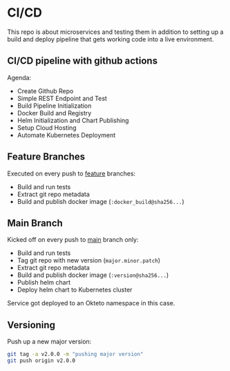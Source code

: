 # CI/CD

This repo is about microservices and testing them in addition to setting up a build and deploy pipeline that gets working code into a live environment.

## CI/CD pipeline with github actions

Agenda:
  - Create Github Repo
  - Simple REST Endpoint and Test
  - Build Pipeline Initialization
  - Docker Build and Registry
  - Helm Initialization and Chart Publishing
  - Setup Cloud Hosting
  - Automate Kubernetes Deployment

## Feature Branches

Executed on every push to [feature](.github/workflows/features.yaml) branches:
  - Build and run tests
  - Extract git repo metadata
  - Build and publish docker image (`:docker_build@sha256...`)

## Main Branch

Kicked off on every push to [main](.github/workflows/main.yaml) branch only:
  - Build and run tests
  - Tag git repo with new version (`major.minor.patch`)
  - Extract git repo metadata
  - Build and publish docker image (`:version@sha256...`)
  - Publish helm chart
  - Deploy helm chart to Kubernetes cluster

Service got deployed to an Okteto namespace in this case.

## Versioning

Push up a new major version:

```sh
git tag -a v2.0.0 -m "pushing major version"
git push origin v2.0.0
```
